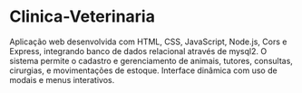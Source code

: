 # Clinica-Veterinaria
Aplicação web desenvolvida com HTML, CSS, JavaScript, Node.js, Cors e Express, integrando banco de dados relacional através de mysql2. O sistema permite o cadastro e gerenciamento de animais, tutores, consultas, cirurgias, e movimentações de estoque. Interface dinâmica com uso de modais e menus interativos.
